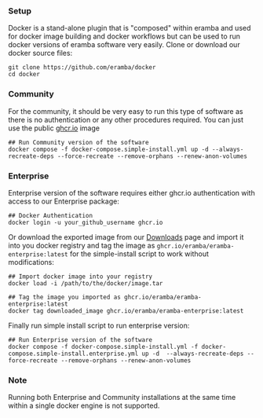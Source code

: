### Setup

Docker is a stand-alone plugin that is "composed" within eramba and used for docker image building and docker workflows but can be used to run docker versions of eramba software very easily.
Clone or download our docker source files:
```shell
git clone https://github.com/eramba/docker
cd docker
```

### Community 

For the community, it should be very easy to run this type of software as there is no authentication or any other procedures required.
You can just use the public [ghcr.io](https://ghcr.io/eramba/eramba) image
```shell
## Run Community version of the software
docker compose -f docker-compose.simple-install.yml up -d --always-recreate-deps --force-recreate --remove-orphans --renew-anon-volumes
```

### Enterprise

Enterprise version of the software requires either ghcr.io authentication with access to our Enterprise package:
```shell
## Docker Authentication
docker login -u your_github_username ghcr.io
```

Or download the exported image from our [Downloads](https://downloads.eramba.org) page and import it into you docker registry and tag the image as `ghcr.io/eramba/eramba-enterprise:latest` for the simple-install script to work without modifications:
```shell
## Import docker image into your registry
docker load -i /path/to/the/docker/image.tar

## Tag the image you imported as ghcr.io/eramba/eramba-enterprise:latest
docker tag downloaded_image ghcr.io/eramba/eramba-enterprise:latest
```

Finally run simple install script to run enterprise version:
```shell
## Run Enterprise version of the software
docker compose -f docker-compose.simple-install.yml -f docker-compose.simple-install.enterprise.yml up -d  --always-recreate-deps --force-recreate --remove-orphans --renew-anon-volumes
```

### Note

Running both Enterprise and Community installations at the same time within a single docker engine is not supported.
